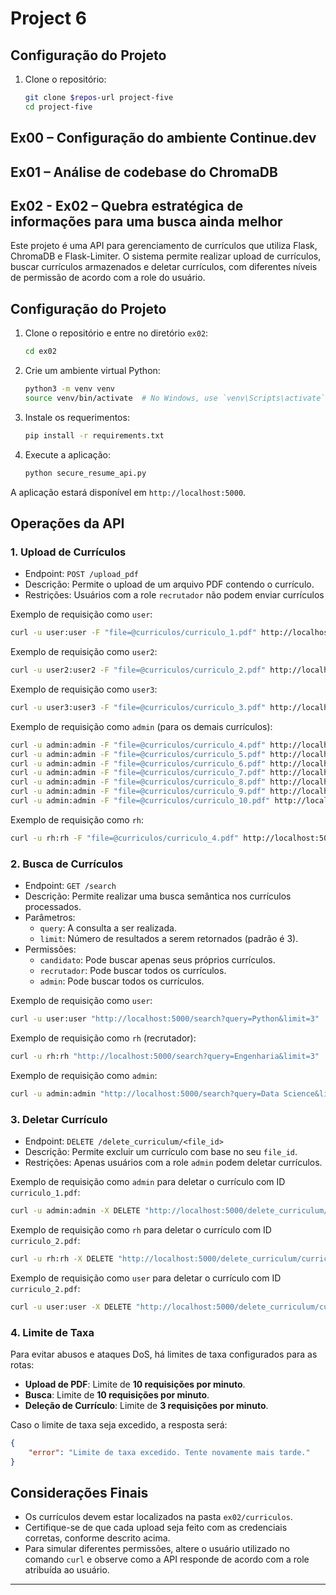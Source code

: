 # Project 6

## Configuração do Projeto

1. Clone o repositório:

   ```bash
   git clone $repos-url project-five
   cd project-five
   ```

## Ex00 – Configuração do ambiente Continue.dev

## Ex01 – Análise de codebase do ChromaDB

## Ex02 - Ex02 – Quebra estratégica de informações para uma busca ainda melhor

Este projeto é uma API para gerenciamento de currículos que utiliza Flask, ChromaDB e Flask-Limiter. O sistema permite realizar upload de currículos, buscar currículos armazenados e deletar currículos, com diferentes níveis de permissão de acordo com a role do usuário.

## Configuração do Projeto

1. Clone o repositório e entre no diretório `ex02`:
    ```bash
    cd ex02
    ```

2. Crie um ambiente virtual Python:
    ```bash
    python3 -m venv venv
    source venv/bin/activate  # No Windows, use `venv\Scripts\activate`
    ```

3. Instale os requerimentos:
    ```bash
    pip install -r requirements.txt
    ```

4. Execute a aplicação:
    ```bash
    python secure_resume_api.py
    ```

A aplicação estará disponível em `http://localhost:5000`.

## Operações da API

### 1. **Upload de Currículos**

- Endpoint: `POST /upload_pdf`
- Descrição: Permite o upload de um arquivo PDF contendo o currículo.
- Restrições: Usuários com a role `recrutador` não podem enviar currículos

Exemplo de requisição como `user`:

```bash
curl -u user:user -F "file=@curriculos/curriculo_1.pdf" http://localhost:5000/upload_pdf
```

Exemplo de requisição como `user2`:

```bash
curl -u user2:user2 -F "file=@curriculos/curriculo_2.pdf" http://localhost:5000/upload_pdf
```

Exemplo de requisição como `user3`:

```bash
curl -u user3:user3 -F "file=@curriculos/curriculo_3.pdf" http://localhost:5000/upload_pdf
```

Exemplo de requisição como `admin` (para os demais currículos):

```bash
curl -u admin:admin -F "file=@curriculos/curriculo_4.pdf" http://localhost:5000/upload_pdf
curl -u admin:admin -F "file=@curriculos/curriculo_5.pdf" http://localhost:5000/upload_pdf
curl -u admin:admin -F "file=@curriculos/curriculo_6.pdf" http://localhost:5000/upload_pdf
curl -u admin:admin -F "file=@curriculos/curriculo_7.pdf" http://localhost:5000/upload_pdf
curl -u admin:admin -F "file=@curriculos/curriculo_8.pdf" http://localhost:5000/upload_pdf
curl -u admin:admin -F "file=@curriculos/curriculo_9.pdf" http://localhost:5000/upload_pdf
curl -u admin:admin -F "file=@curriculos/curriculo_10.pdf" http://localhost:5000/upload_pdf
```

Exemplo de requisição como `rh`:
```bash
curl -u rh:rh -F "file=@curriculos/curriculo_4.pdf" http://localhost:5000/upload_pdf
```

### 2. **Busca de Currículos**

- Endpoint: `GET /search`
- Descrição: Permite realizar uma busca semântica nos currículos processados.
- Parâmetros:
  - `query`: A consulta a ser realizada.
  - `limit`: Número de resultados a serem retornados (padrão é 3).
- Permissões:
  - `candidato`: Pode buscar apenas seus próprios currículos.
  - `recrutador`: Pode buscar todos os currículos.
  - `admin`: Pode buscar todos os currículos.

Exemplo de requisição como `user`:

```bash
curl -u user:user "http://localhost:5000/search?query=Python&limit=3"
```

Exemplo de requisição como `rh` (recrutador):

```bash
curl -u rh:rh "http://localhost:5000/search?query=Engenharia&limit=3"
```

Exemplo de requisição como `admin`:

```bash
curl -u admin:admin "http://localhost:5000/search?query=Data Science&limit=3"
```

### 3. **Deletar Currículo**

- Endpoint: `DELETE /delete_curriculum/<file_id>`
- Descrição: Permite excluir um currículo com base no seu `file_id`.
- Restrições: Apenas usuários com a role `admin` podem deletar currículos.

Exemplo de requisição como `admin` para deletar o currículo com ID `curriculo_1.pdf`:

```bash
curl -u admin:admin -X DELETE "http://localhost:5000/delete_curriculum/curriculo_1.pdf"
```

Exemplo de requisição como `rh` para deletar o currículo com ID `curriculo_2.pdf`:

```bash
curl -u rh:rh -X DELETE "http://localhost:5000/delete_curriculum/curriculo_1.pdf"
```

Exemplo de requisição como `user` para deletar o currículo com ID `curriculo_2.pdf`:

```bash
curl -u user:user -X DELETE "http://localhost:5000/delete_curriculum/curriculo_1.pdf"
```



### 4. **Limite de Taxa**

Para evitar abusos e ataques DoS, há limites de taxa configurados para as rotas:
- **Upload de PDF**: Limite de **10 requisições por minuto**.
- **Busca**: Limite de **10 requisições por minuto**.
- **Deleção de Currículo**: Limite de **3 requisições por minuto**.

Caso o limite de taxa seja excedido, a resposta será:

```json
{
    "error": "Limite de taxa excedido. Tente novamente mais tarde."
}
```

## Considerações Finais

- Os currículos devem estar localizados na pasta `ex02/curriculos`.
- Certifique-se de que cada upload seja feito com as credenciais corretas, conforme descrito acima.
- Para simular diferentes permissões, altere o usuário utilizado no comando `curl` e observe como a API responde de acordo com a role atribuída ao usuário.


---